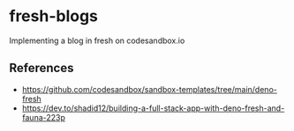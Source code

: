 # fresh-blogs
Implementing a blog in fresh on codesandbox.io

## References

* https://github.com/codesandbox/sandbox-templates/tree/main/deno-fresh
* https://dev.to/shadid12/building-a-full-stack-app-with-deno-fresh-and-fauna-223p
